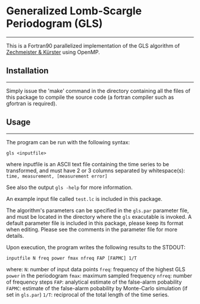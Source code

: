 # Generalized Lomb-Scargle Periodogram (GLS)
---

This is a Fortran90 parallelized implementation of the GLS algorithm of [Zechmeister & Kürster](https://www.aanda.org/articles/aa/pdf/2009/11/aa11296-08.pdf) using OpenMP.

## Installation
---

Simply issue the 'make' command in the directory containing all the files of this package to compile the source code (a fortran compiler such as gfortran is required).

## Usage
---

The program can be run with the following syntax:

`gls <inputfile>`

where inputfile is an ASCII text file containing the time series to be transformed, and must have 2 or 3 columns separated by whitespace(s): 
`time, measurement, [measurement error]`

See also the output
`gls -help`
for more information.

An example input file called `test.lc` is included in this package.

The algorithm's parameters can be specified in the `gls.par` parameter file, and must be located in the directory where the `gls` exacutable is invoked.
A default parameter file is included in this package, please keep its format when editing. Please see the comments in the parameter file for more details.

Upon execution, the program writes the following results to the STDOUT:

`inputfile N freq power fmax nfreq FAP [FAPMC] 1/T`

where:
`N`: number of input data points
`freq`: frequency of the highest GLS `power` in the periodogram
`fmax`: maximum sampled frequency
`nfreq`: number of frequency steps
`FAP`: analytical estimate of the false-alarm pobability
`FAPMC`: estimate of the false-alarm pobability by Monte-Carlo simulation (if set in `gls.par`)
`1/T`: reciprocal of the total length of the time series.


